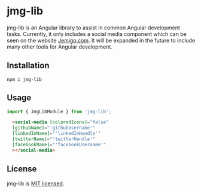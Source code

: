 # jmg-lib

jmg-lib is an Angular library to assist in common Angular development tasks. 
Currently, it only includes a social media component which can be
seen on the website [Jemigo.com](https://www.jemigo.com). It will be expanded in the future to include many other tools for Angular development.

## Installation

`npm i jmg-lib` 

## Usage

```ts
import { JmgLibModule } from 'jmg-lib';
```

```html
  <social-media [coloredIcons]="false" 
  [githubName]="'githubUsername'"
  [linkedInName]="'linkedInHandle'"
  [twitterName]="'twitterHandle'"
  [facebookName]="'facebookUsername'"
  ></social-media>
```

## License

jmg-lib is [MIT licensed](https://github.com/abuMiguel/jmg-lib/LICENSE.txt).
